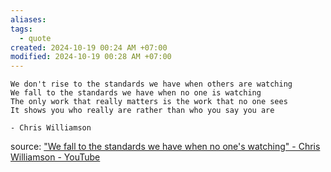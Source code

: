 ```yaml
---
aliases: 
tags:
  - quote
created: 2024-10-19 00:24 AM +07:00
modified: 2024-10-19 00:28 AM +07:00
---
```

```ad-quote
We don't rise to the standards we have when others are watching
We fall to the standards we have when no one is watching
The only work that really matters is the work that no one sees
It shows you who really are rather than who you say you are

- Chris Williamson
```

source: ["We fall to the standards we have when no one's watching" - Chris Williamson - YouTube](https://www.youtube.com/shorts/cDblsidXslY)
